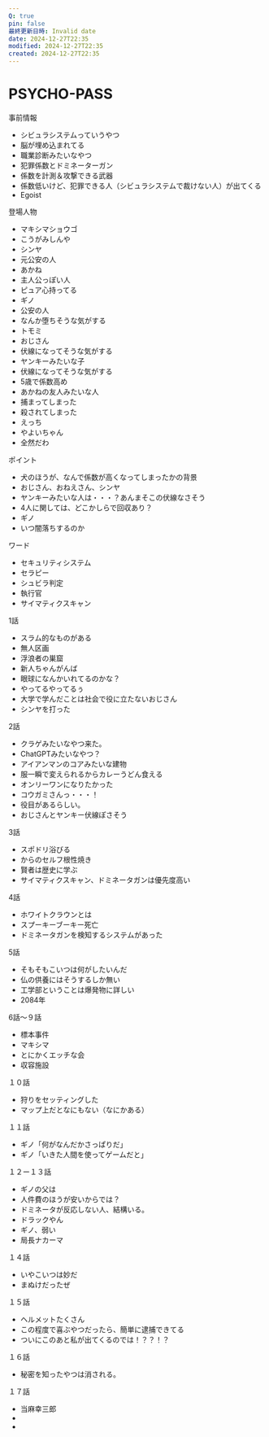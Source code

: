 ```yaml
---
Q: true
pin: false
最終更新日時: Invalid date
date: 2024-12-27T22:35
modified: 2024-12-27T22:35
created: 2024-12-27T22:35
---
```

# PSYCHO-PASS

事前情報

- シビュラシステムっていうやつ  
- 脳が埋め込まれてる  
- 職業診断みたいなやつ  
- 犯罪係数とドミネーターガン  
- 係数を計測＆攻撃できる武器  
- 係数低いけど、犯罪できる人（シビュラシステムで裁けない人）が出てくる  
- Egoist  

登場人物

- マキシマショウゴ  
- こうがみしんや  
- シンヤ  
- 元公安の人  
- あかね  
- 主人公っぽい人  
- ピュア心持ってる  
- ギノ  
- 公安の人  
- なんか堕ちそうな気がする  
- トモミ  
- おじさん  
- 伏線になってそうな気がする  
- ヤンキーみたいな子  
- 伏線になってそうな気がする  
- 5歳で係数高め  
- あかねの友人みたいな人  
- 捕まってしまった  
- 殺されてしまった  
- えっち  
- やよいちゃん  
- 全然だわ  

ポイント

- 犬のほうが、なんで係数が高くなってしまったかの背景  
- おじさん、おねえさん、シンヤ  
- ヤンキーみたいな人は・・・？あんまそこの伏線なさそう  
- 4人に関しては、どこかしらで回収あり？  
- ギノ  
- いつ闇落ちするのか  

ワード

- セキュリティシステム  
- セラピー  
- シュビラ判定  
- 執行官  
- サイマティクスキャン  

1話

- スラム的なものがある  
- 無人区画  
- 浮浪者の巣窟  
- 新人ちゃんがんば  
- 眼球になんかいれてるのかな？  
- やってるやってるぅ  
- 大学で学んだことは社会で役に立たないおじさん  
- シンヤを打った  

2話

- クラゲみたいなやつ来た。  
- ChatGPTみたいなやつ？  
- アイアンマンのコアみたいな建物  
- 服一瞬で変えられるからカレーうどん食える  
- オンリーワンになりたかった  
- コウガミさんっ・・・！  
- 役目があるらしい。  
- おじさんとヤンキー伏線ぽさそう  

3話

- スポドリ浴びる　  
- からのセルフ根性焼き  
- 賢者は歴史に学ぶ  
- サイマティクスキャン、ドミネータガンは優先度高い  

4話

- ホワイトクラウンとは  
- スプーキーブーキー死亡  
- ドミネータガンを検知するシステムがあった  

5話

- そもそもこいつは何がしたいんだ  
- 仏の供養にはそうするしか無い  
- 工学部ということは爆発物に詳しい  
- 2084年  

6話～９話

- 標本事件  
- マキシマ  
- とにかくエッチな会  
- 収容施設  

１０話

- 狩りをセッティングした  
- マップ上だとなにもない（なにかある）  

１１話

- ギノ「何がなんだかさっぱりだ」  
- ギノ「いきた人間を使ってゲームだと」  

１２ー１３話

- ギノの父は  
- 人件費のほうが安いからでは？  
- ドミネータが反応しない人、結構いる。  
- ドラックやん  
- ギノ、弱い  
- 局長ナカーマ  

１４話

- いやこいつは妙だ  
- まぬけだったぜ  

１５話

- ヘルメットたくさん  
- この程度で喜ぶやつだったら、簡単に逮捕できてる  
- ついにこのあと私が出てくるのでは！？？！？  

１６話

- 秘密を知ったやつは消される。

１７話

- 当麻幸三郎  
-  
-